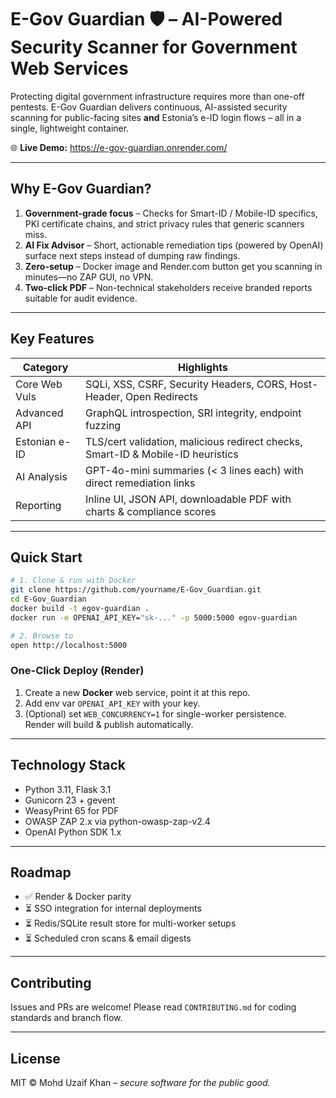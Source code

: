 # E-Gov Guardian 🛡️ – AI-Powered Security Scanner for Government Web Services

Protecting digital government infrastructure requires more than one-off pentests. E-Gov Guardian delivers continuous, AI-assisted security scanning for public-facing sites **and** Estonia’s e-ID login flows – all in a single, lightweight container.

🌐 **Live Demo:** <https://e-gov-guardian.onrender.com/>

---

## Why E-Gov Guardian?

1. **Government-grade focus** – Checks for Smart-ID / Mobile-ID specifics, PKI certificate chains, and strict privacy rules that generic scanners miss.
2. **AI Fix Advisor** – Short, actionable remediation tips (powered by OpenAI) surface next steps instead of dumping raw findings.
3. **Zero-setup** – Docker image and Render.com button get you scanning in minutes—no ZAP GUI, no VPN.
4. **Two-click PDF** – Non-technical stakeholders receive branded reports suitable for audit evidence.

---

## Key Features

| Category      | Highlights                                                                      |
| ------------- | ------------------------------------------------------------------------------- |
| Core Web Vuls | SQLi, XSS, CSRF, Security Headers, CORS, Host-Header, Open Redirects            |
| Advanced API  | GraphQL introspection, SRI integrity, endpoint fuzzing                          |
| Estonian e-ID | TLS/cert validation, malicious redirect checks, Smart-ID & Mobile-ID heuristics |
| AI Analysis   | GPT-4o-mini summaries (< 3 lines each) with direct remediation links            |
| Reporting     | Inline UI, JSON API, downloadable PDF with charts & compliance scores           |

---

## Quick Start

```bash
# 1. Clone & run with Docker
git clone https://github.com/yourname/E-Gov_Guardian.git
cd E-Gov_Guardian
docker build -t egov-guardian .
docker run -e OPENAI_API_KEY="sk-..." -p 5000:5000 egov-guardian

# 2. Browse to
open http://localhost:5000
```

### One-Click Deploy (Render)

1. Create a new **Docker** web service, point it at this repo.
2. Add env var `OPENAI_API_KEY` with your key.
3. (Optional) set `WEB_CONCURRENCY=1` for single-worker persistence.  
   Render will build & publish automatically.

---

## Technology Stack

- Python 3.11, Flask 3.1
- Gunicorn 23 + gevent
- WeasyPrint 65 for PDF
- OWASP ZAP 2.x via python-owasp-zap-v2.4
- OpenAI Python SDK 1.x

---

## Roadmap

- ✅ Render & Docker parity
- ⏳ SSO integration for internal deployments
- ⏳ Redis/SQLite result store for multi-worker setups
- ⏳ Scheduled cron scans & email digests

---

## Contributing

Issues and PRs are welcome! Please read `CONTRIBUTING.md` for coding standards and branch flow.

---

## License

MIT © Mohd Uzaif Khan – _secure software for the public good._
